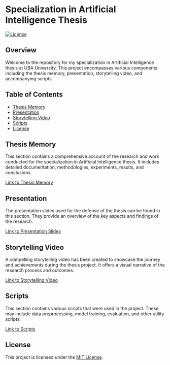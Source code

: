 # Specialization in Artificial Intelligence Thesis

[![License](https://img.shields.io/badge/License-MIT-blue.svg)](LICENSE)

## Overview

Welcome to the repository for my specialization in Artificial Intelligence thesis at UBA University. This project encompasses various components including the thesis memory, presentation, storytelling video, and accompanying scripts.

## Table of Contents

- [Thesis Memory](#thesis-memory)
- [Presentation](#presentation)
- [Storytelling Video](#storytelling-video)
- [Scripts](#scripts)
- [License](#license)

## Thesis Memory

This section contains a comprehensive account of the research and work conducted for the specialization in Artificial Intelligence thesis. It includes detailed documentation, methodologies, experiments, results, and conclusions.

[Link to Thesis Memory]((https://github.com/ezeguins/TFINAL/blob/main/TI_Guinsburg_Ezequiel_V9.pdf))

## Presentation

The presentation slides used for the defense of the thesis can be found in this section. They provide an overview of the key aspects and findings of the research.

[Link to Presentation Slides](presentation/)

## Storytelling Video

A compelling storytelling video has been created to showcase the journey and achievements during the thesis project. It offers a visual narrative of the research process and outcomes.

[Link to Storytelling Video](storytelling_video/)

## Scripts

This section contains various scripts that were used in the project. These may include data preprocessing, model training, evaluation, and other utility scripts.

[Link to Scripts](scripts/)

## License

This project is licensed under the [MIT License](LICENSE).
